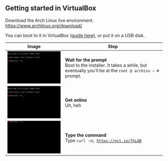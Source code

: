 ## Getting started in VirtualBox

Download the Arch Linux live environment. https://www.archlinux.org/download/

You can boot to it in VirtualBox ([guide here](./creating_virtualbox_vm.md)), or put it on a USB disk.

| Image | Step |
| -- | -- |
| <a href='./images/virtualbox-08-prompt.gif'><img width='420' src='./images/virtualbox-08-prompt.gif'></a> | **Wait for the prompt** <br> Boot to the installer. It takes a while, but eventually you'll be at the `root @ archiso ~ #` prompt. |
| <a href='./images/virtualbox-08-prompt.gif'><img width='420' src='./images/virtualbox-08-prompt.gif'></a> | **Get online** <br> Uh, heh |
| <a href='./images/ai-01-curl-bash.gif'><img width='420' src='./images/ai-01-curl-bash.gif'></a> | **Type the command** <br> Type <code>curl -sL https://git.io/fhLAB | bash</code> and press *Enter*. This will start the installer. |
